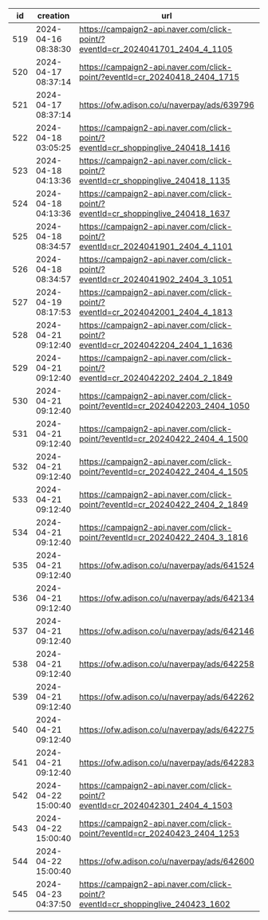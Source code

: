 | id  | creation            | url                                                                              | visit |
| --- | ------------------- | -------------------------------------------------------------------------------- | ----- |
| 519 | 2024-04-16 08:38:30 | https://campaign2-api.naver.com/click-point/?eventId=cr_2024041701_2404_4_1105   |       |
| 520 | 2024-04-17 08:37:14 | https://campaign2-api.naver.com/click-point/?eventId=cr_20240418_2404_1715       |       |
| 521 | 2024-04-17 08:37:14 | https://ofw.adison.co/u/naverpay/ads/639796                                      |       |
| 522 | 2024-04-18 03:05:25 | https://campaign2-api.naver.com/click-point/?eventId=cr_shoppinglive_240418_1416 |       |
| 523 | 2024-04-18 04:13:36 | https://campaign2-api.naver.com/click-point/?eventId=cr_shoppinglive_240418_1135 |       |
| 524 | 2024-04-18 04:13:36 | https://campaign2-api.naver.com/click-point/?eventId=cr_shoppinglive_240418_1637 |       |
| 525 | 2024-04-18 08:34:57 | https://campaign2-api.naver.com/click-point/?eventId=cr_2024041901_2404_4_1101   |       |
| 526 | 2024-04-18 08:34:57 | https://campaign2-api.naver.com/click-point/?eventId=cr_2024041902_2404_3_1051   |       |
| 527 | 2024-04-19 08:17:53 | https://campaign2-api.naver.com/click-point/?eventId=cr_2024042001_2404_4_1813   |       |
| 528 | 2024-04-21 09:12:40 | https://campaign2-api.naver.com/click-point/?eventId=cr_2024042204_2404_1_1636   |       |
| 529 | 2024-04-21 09:12:40 | https://campaign2-api.naver.com/click-point/?eventId=cr_2024042202_2404_2_1849   |       |
| 530 | 2024-04-21 09:12:40 | https://campaign2-api.naver.com/click-point/?eventId=cr_2024042203_2404_1050     |       |
| 531 | 2024-04-21 09:12:40 | https://campaign2-api.naver.com/click-point/?eventId=cr_20240422_2404_4_1500     |       |
| 532 | 2024-04-21 09:12:40 | https://campaign2-api.naver.com/click-point/?eventId=cr_20240422_2404_4_1505     |       |
| 533 | 2024-04-21 09:12:40 | https://campaign2-api.naver.com/click-point/?eventId=cr_20240422_2404_2_1849     |       |
| 534 | 2024-04-21 09:12:40 | https://campaign2-api.naver.com/click-point/?eventId=cr_20240422_2404_3_1816     |       |
| 535 | 2024-04-21 09:12:40 | https://ofw.adison.co/u/naverpay/ads/641524                                      |       |
| 536 | 2024-04-21 09:12:40 | https://ofw.adison.co/u/naverpay/ads/642134                                      |       |
| 537 | 2024-04-21 09:12:40 | https://ofw.adison.co/u/naverpay/ads/642146                                      |       |
| 538 | 2024-04-21 09:12:40 | https://ofw.adison.co/u/naverpay/ads/642258                                      |       |
| 539 | 2024-04-21 09:12:40 | https://ofw.adison.co/u/naverpay/ads/642262                                      |       |
| 540 | 2024-04-21 09:12:40 | https://ofw.adison.co/u/naverpay/ads/642275                                      |       |
| 541 | 2024-04-21 09:12:40 | https://ofw.adison.co/u/naverpay/ads/642283                                      |       |
| 542 | 2024-04-22 15:00:40 | https://campaign2-api.naver.com/click-point/?eventId=cr_2024042301_2404_4_1503   |       |
| 543 | 2024-04-22 15:00:40 | https://campaign2-api.naver.com/click-point/?eventId=cr_20240423_2404_1253       |       |
| 544 | 2024-04-22 15:00:40 | https://ofw.adison.co/u/naverpay/ads/642600                                      |       |
| 545 | 2024-04-23 04:37:50 | https://campaign2-api.naver.com/click-point/?eventId=cr_shoppinglive_240423_1602 |       |

